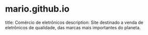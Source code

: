 # mario.github.io
title: Comércio de eletrônicos
description: Site destinado a venda de eletrônicos de qualidade, das marcas mais importantes do planeta.
